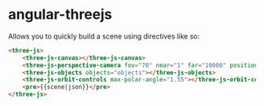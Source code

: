# angular-threejs

Allows you to quickly build a scene using directives like so:

```html
<three-js>
    <three-js-canvas></three-js-canvas>
    <three-js-perspective-camera fov="70" near="1" far="10000" position="[0,300,300]"></three-js-perspective-camera>
    <three-js-objects objects="objects"></three-js-objects>
    <three-js-orbit-controls max-polar-angle="1.55"></three-js-orbit-controls>
    <pre>{{scene|json}}</pre>
</three-js>
```
